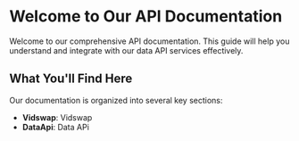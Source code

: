 # Welcome to Our API Documentation

Welcome to our comprehensive API documentation. This guide will help you understand and integrate with our data API services effectively.

## What You'll Find Here

Our documentation is organized into several key sections:

- **Vidswap**: Vidswap
- **DataApi**: Data APi

